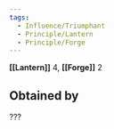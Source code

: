```yaml
---
tags:
  - Influence/Triumphant
  - Principle/Lantern
  - Principle/Forge
---
```


**[[Lantern]]** 4, **[[Forge]]** 2

## Obtained by

???